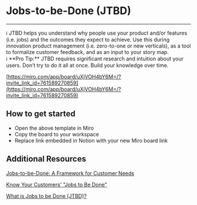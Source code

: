 # Jobs-to-be-Done (JTBD)

---

<aside>
ℹ️ JTBD helps you understand why people use your product and/or features (i.e. jobs) and the outcomes they expect to achieve. Use this during innovation product management (i.e. zero-to-one or new verticals), as a tool to formalize customer feedback, and as an input to your story map.

</aside>

<aside>
ℹ️ **Pro Tip:** JTBD requires significant research and intuition about your users. Don’t try to do it all at once. Build your knowledge over time.

</aside>

[https://miro.com/app/board/uXjVOH4bY6M=/?invite_link_id=761589270859](https://miro.com/app/board/uXjVOH4bY6M=/?invite_link_id=761589270859)

## How to get started

- Open the above template in Miro
- Copy the board to your workspace
- Replace link embedded in Notion with your new Miro board link

## Additional Resources

[Jobs-to-be-Done: A Framework for Customer Needs](https://jobs-to-be-done.com/jobs-to-be-done-a-framework-for-customer-needs-c883cbf61c90)

[Know Your Customers' "Jobs to Be Done"](https://hbr.org/2016/09/know-your-customers-jobs-to-be-done)

[What is Jobs to be Done (JTBD)?](https://jtbd.info/2-what-is-jobs-to-be-done-jtbd-796b82081cca)